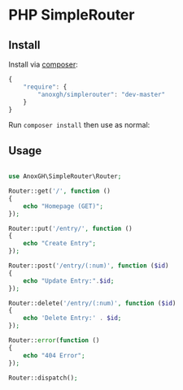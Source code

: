 # PHP SimpleRouter


## Install

Install via [composer](https://getcomposer.org):

```javascript
{
    "require": {
        "anoxgh/simplerouter": "dev-master"
    }
}
```

Run `composer install` then use as normal:


## Usage
```php

use AnoxGH\SimpleRouter\Router;

Router::get('/', function ()
{
    echo "Homepage (GET)";
});

Router::put('/entry/', function ()
{
    echo "Create Entry";
});

Router::post('/entry/(:num)', function ($id)
{
    echo "Update Entry:".$id;
});

Router::delete('/entry/(:num)', function ($id)
{
    echo 'Delete Entry:' . $id;
});

Router::error(function ()
{
    echo "404 Error";
});

Router::dispatch();
```
